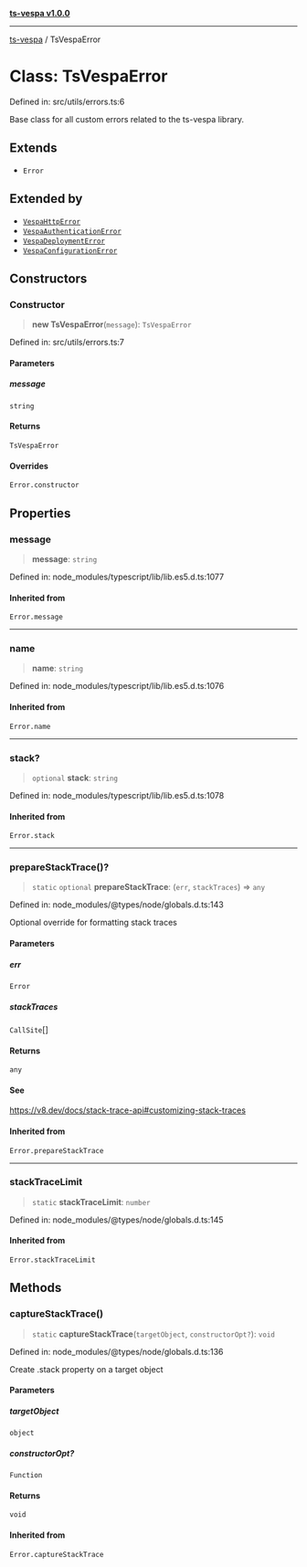 [**ts-vespa v1.0.0**](../README.md)

***

[ts-vespa](../README.md) / TsVespaError

# Class: TsVespaError

Defined in: src/utils/errors.ts:6

Base class for all custom errors related to the ts-vespa library.

## Extends

- `Error`

## Extended by

- [`VespaHttpError`](VespaHttpError.md)
- [`VespaAuthenticationError`](VespaAuthenticationError.md)
- [`VespaDeploymentError`](VespaDeploymentError.md)
- [`VespaConfigurationError`](VespaConfigurationError.md)

## Constructors

### Constructor

> **new TsVespaError**(`message`): `TsVespaError`

Defined in: src/utils/errors.ts:7

#### Parameters

##### message

`string`

#### Returns

`TsVespaError`

#### Overrides

`Error.constructor`

## Properties

### message

> **message**: `string`

Defined in: node\_modules/typescript/lib/lib.es5.d.ts:1077

#### Inherited from

`Error.message`

***

### name

> **name**: `string`

Defined in: node\_modules/typescript/lib/lib.es5.d.ts:1076

#### Inherited from

`Error.name`

***

### stack?

> `optional` **stack**: `string`

Defined in: node\_modules/typescript/lib/lib.es5.d.ts:1078

#### Inherited from

`Error.stack`

***

### prepareStackTrace()?

> `static` `optional` **prepareStackTrace**: (`err`, `stackTraces`) => `any`

Defined in: node\_modules/@types/node/globals.d.ts:143

Optional override for formatting stack traces

#### Parameters

##### err

`Error`

##### stackTraces

`CallSite`[]

#### Returns

`any`

#### See

https://v8.dev/docs/stack-trace-api#customizing-stack-traces

#### Inherited from

`Error.prepareStackTrace`

***

### stackTraceLimit

> `static` **stackTraceLimit**: `number`

Defined in: node\_modules/@types/node/globals.d.ts:145

#### Inherited from

`Error.stackTraceLimit`

## Methods

### captureStackTrace()

> `static` **captureStackTrace**(`targetObject`, `constructorOpt?`): `void`

Defined in: node\_modules/@types/node/globals.d.ts:136

Create .stack property on a target object

#### Parameters

##### targetObject

`object`

##### constructorOpt?

`Function`

#### Returns

`void`

#### Inherited from

`Error.captureStackTrace`
